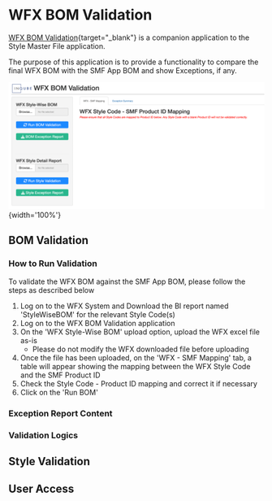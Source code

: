 # WFX BOM Validation

[WFX BOM Validation](https://inqube.shinyapps.io/WFX-BOM-Validation/){target="_blank"} is a companion application to the Style Master File application.

The purpose of this application is to provide a functionality to compare the final WFX BOM with the SMF App BOM and show Exceptions, if any.

![](images/paste-E2D744B5.png){width='100%'}

## BOM Validation

### How to Run Validation

To validate the WFX BOM against the SMF App BOM, please follow the steps as described below

1.  Log on to the WFX System and Download the BI report named 'StyleWiseBOM' for the relevant Style Code(s)
2.  Log on to the WFX BOM Validation application
3.  On the 'WFX Style-Wise BOM' upload option, upload the WFX excel file as-is
    -   Please do not modify the WFX downloaded file before uploading
4.  Once the file has been uploaded, on the 'WFX - SMF Mapping' tab, a table will appear showing the mapping between the WFX Style Code and the SMF Product ID
5.  Check the Style Code - Product ID mapping and correct it if necessary
6.  Click on the 'Run BOM'

### Exception Report Content

### Validation Logics

## Style Validation

## User Access
